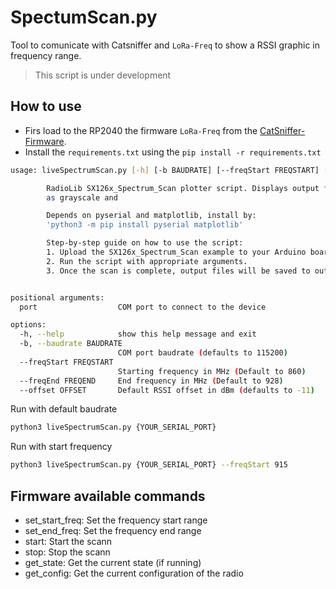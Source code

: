 # SpectumScan.py
Tool to comunicate with Catsniffer and `LoRa-Freq` to show a RSSI graphic in frequency range.

> This script is under development

## How to use
- Firs load to the RP2040 the firmware `LoRa-Freq` from the [CatSniffer-Firmware](https://github.com/ElectronicCats/CatSniffer-Firmware).
- Install the `requirements.txt` using the `pip install -r requirements.txt`

```bash
usage: liveSpectrumScan.py [-h] [-b BAUDRATE] [--freqStart FREQSTART] [--freqEnd FREQEND] [--offset OFFSET] port

        RadioLib SX126x_Spectrum_Scan plotter script. Displays output from SX126x_Spectrum_Scan example
        as grayscale and

        Depends on pyserial and matplotlib, install by:
        'python3 -m pip install pyserial matplotlib'

        Step-by-step guide on how to use the script:
        1. Upload the SX126x_Spectrum_Scan example to your Arduino board with SX1262 connected.
        2. Run the script with appropriate arguments.
        3. Once the scan is complete, output files will be saved to out/


positional arguments:
  port                  COM port to connect to the device

options:
  -h, --help            show this help message and exit
  -b, --baudrate BAUDRATE
                        COM port baudrate (defaults to 115200)
  --freqStart FREQSTART
                        Starting frequency in MHz (Default to 860)
  --freqEnd FREQEND     End frequency in MHz (Default to 928)
  --offset OFFSET       Default RSSI offset in dBm (defaults to -11)
```

Run with default baudrate
```bash
python3 liveSpectrumScan.py {YOUR_SERIAL_PORT}
```
Run with start frequency
```bash
python3 liveSpectrumScan.py {YOUR_SERIAL_PORT} --freqStart 915
```



## Firmware available commands
- set_start_freq: Set the frequency start range
- set_end_freq: Set the frequency end range
- start: Start the scann
- stop: Stop the scann
- get_state: Get the current state (if running)
- get_config: Get the current configuration of the radio
